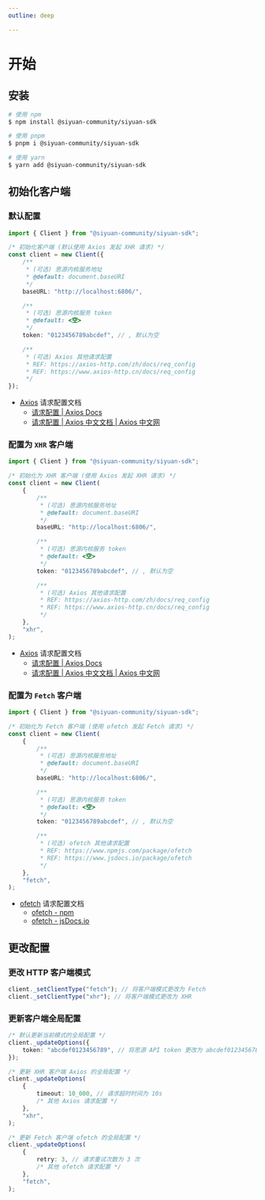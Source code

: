 ```yaml
---
outline: deep

---
```


# 开始

## 安装

```bash
# 使用 npm
$ npm install @siyuan-community/siyuan-sdk

# 使用 pnpm
$ pnpm i @siyuan-community/siyuan-sdk

# 使用 yarn
$ yarn add @siyuan-community/siyuan-sdk
```

## 初始化客户端

### 默认配置

```typescript
import { Client } from "@siyuan-community/siyuan-sdk";

/* 初始化客户端 (默认使用 Axios 发起 XHR 请求) */
const client = new Client({
    /**
     * (可选) 思源内核服务地址
     * @default: document.baseURI
     */
    baseURL: "http://localhost:6806/",

    /**
     * (可选) 思源内核服务 token
     * @default: <空>
     */
    token: "0123456789abcdef", // , 默认为空

    /**
     * (可选) Axios 其他请求配置
     * REF: https://axios-http.com/zh/docs/req_config
     * REF: https://www.axios-http.cn/docs/req_config
     */
});
```

- [Axios](https://axios-http.com/zh/) 请求配置文档
  - [请求配置 | Axios Docs](https://axios-http.com/zh/docs/req_config)
  - [请求配置 | Axios 中文文档 | Axios 中文网](https://www.axios-http.cn/docs/req_config)

### 配置为 `XHR` 客户端

```typescript
import { Client } from "@siyuan-community/siyuan-sdk";

/* 初始化为 XHR 客户端 (使用 Axios 发起 XHR 请求) */
const client = new Client(
    {
        /**
         * (可选) 思源内核服务地址
         * @default: document.baseURI
         */
        baseURL: "http://localhost:6806/",

        /**
         * (可选) 思源内核服务 token
         * @default: <空>
         */
        token: "0123456789abcdef", // , 默认为空

        /**
         * (可选) Axios 其他请求配置
         * REF: https://axios-http.com/zh/docs/req_config
         * REF: https://www.axios-http.cn/docs/req_config
         */
    },
    "xhr",
);
```

- [Axios](https://axios-http.com/zh/) 请求配置文档
  - [请求配置 | Axios Docs](https://axios-http.com/zh/docs/req_config)
  - [请求配置 | Axios 中文文档 | Axios 中文网](https://www.axios-http.cn/docs/req_config)

### 配置为 `Fetch` 客户端

```typescript
import { Client } from "@siyuan-community/siyuan-sdk";

/* 初始化为 Fetch 客户端 (使用 ofetch 发起 Fetch 请求) */
const client = new Client(
    {
        /**
         * (可选) 思源内核服务地址
         * @default: document.baseURI
         */
        baseURL: "http://localhost:6806/",

        /**
         * (可选) 思源内核服务 token
         * @default: <空>
         */
        token: "0123456789abcdef", // , 默认为空

        /**
         * (可选) ofetch 其他请求配置
         * REF: https://www.npmjs.com/package/ofetch
         * REF: https://www.jsdocs.io/package/ofetch
         */
    },
    "fetch",
);
```

- [ofetch](https://github.com/unjs/ofetch) 请求配置文档
  - [ofetch - npm](https://www.npmjs.com/package/ofetch)
  - [ofetch - jsDocs.io](https://www.jsdocs.io/package/ofetch)

## 更改配置

### 更改 HTTP 客户端模式

```typescript
client._setClientType("fetch"); // 将客户端模式更改为 Fetch
client._setClientType("xhr"); // 将客户端模式更改为 XHR
```

### 更新客户端全局配置

```typescript
/* 默认更新当前模式的全局配置 */
client._updateOptions({
    token: "abcdef0123456789", // 将思源 API token 更改为 abcdef0123456789
});

/* 更新 XHR 客户端 Axios 的全局配置 */
client._updateOptions(
    {
        timeout: 10_000, // 请求超时时间为 10s
        /* 其他 Axios 请求配置 */
    },
    "xhr",
);

/* 更新 Fetch 客户端 ofetch 的全局配置 */
client._updateOptions(
    {
        retry: 3, // 请求重试次数为 3 次
        /* 其他 ofetch 请求配置 */
    },
    "fetch",
);
```
